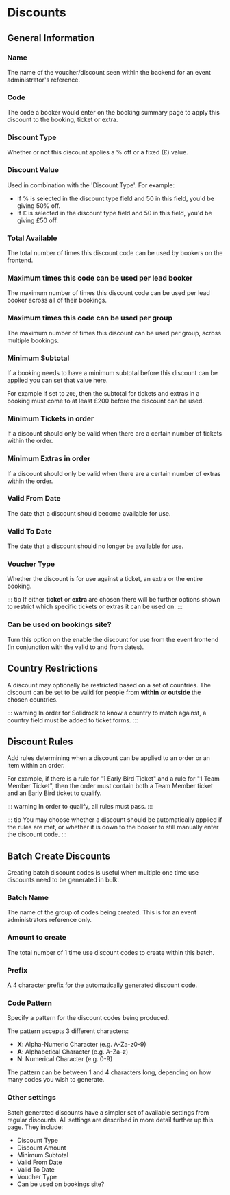 # Discounts

## General Information

### Name

The name of the voucher/discount seen within the backend for an event administrator's reference.

### Code

The code a booker would enter on the booking summary page to apply this discount to the booking, ticket or extra.

### Discount Type

Whether or not this discount applies a % off or a fixed (£) value.

### Discount Value

Used in combination with the 'Discount Type'. For example:

- If % is selected in the discount type field and 50 in this field, you'd be giving 50% off.
- If £ is selected in the discount type field and 50 in this field, you'd be giving £50 off.

### Total Available

The total number of times this discount code can be used by bookers on the frontend.

### Maximum times this code can be used per lead booker

The maximum number of times this discount code can be used per lead booker across all of their bookings.

### Maximum times this code can be used per group

The maximum number of times this discount can be used per group, across multiple bookings.

### Minimum Subtotal

If a booking needs to have a minimum subtotal before this discount can be applied you can set that value here.

For example if set to `200`, then the subtotal for tickets and extras in a booking must come to at least £200 before the discount can be used.

### Minimum Tickets in order

If a discount should only be valid when there are a certain number of tickets within the order.

### Minimum Extras in order

If a discount should only be valid when there are a certain number of extras within the order.

### Valid From Date

The date that a discount should become available for use.

### Valid To Date

The date that a discount should no longer be available for use.

### Voucher Type

Whether the discount is for use against a ticket, an extra or the entire booking.

::: tip
If either **ticket** or **extra** are chosen there will be further options shown to restrict which specific tickets or extras it can be used on.
:::

### Can be used on bookings site?

Turn this option on the enable the discount for use from the event frontend (in conjunction with the valid to and from dates).

## Country Restrictions

A discount may optionally be restricted based on a set of countries. The discount can be set to be valid for people from **within** _or_ **outside** the chosen countries.

::: warning
In order for Solidrock to know a country to match against, a country field must be added to ticket forms.
:::

## Discount Rules

Add rules determining when a discount can be applied to an order or an item within an order.

For example, if there is a rule for "1 Early Bird Ticket" and a rule for "1 Team Member Ticket", then the order must contain both a Team Member ticket and an Early Bird ticket to qualify.

::: warning
In order to qualify, all rules must pass.
:::

::: tip
You may choose whether a discount should be automatically applied if the rules are met, or whether it is down to the booker to still manually enter the discount code.
:::

## Batch Create Discounts

Creating batch discount codes is useful when multiple one time use discounts need to be generated in bulk.

### Batch Name

The name of the group of codes being created. This is for an event administrators reference only.

### Amount to create

The total number of 1 time use discount codes to create within this batch.

### Prefix

A 4 character prefix for the automatically generated discount code.

### Code Pattern

Specify a pattern for the discount codes being produced.

The pattern accepts 3 different characters:

- **X**: Alpha-Numeric Character (e.g. A-Za-z0-9)
- **A**: Alphabetical Character (e.g. A-Za-z)
- **N**: Numerical Character (e.g. 0-9)

The pattern can be between 1 and 4 characters long, depending on how many codes you wish to generate.

### Other settings

Batch generated discounts have a simpler set of available settings from regular discounts. All settings are described in more detail further up this page. They include:

- Discount Type
- Discount Amount
- Minimum Subtotal
- Valid From Date
- Valid To Date
- Voucher Type
- Can be used on bookings site?
